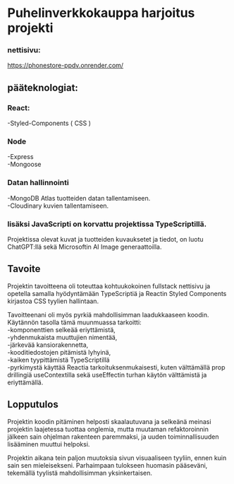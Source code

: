 # Puhelinverkkokauppa harjoitus projekti

### nettisivu:
https://phonestore-ppdv.onrender.com/

## pääteknologiat:

### React:
-Styled-Components ( CSS )

### Node
-Express<br/>
-Mongoose

### Datan hallinnointi
-MongoDB Atlas tuotteiden datan tallentamiseen. <br/>
-Cloudinary kuvien tallentamiseen.

### lisäksi JavaScripti on korvattu projektissa TypeScriptillä.

Projektissa olevat kuvat ja tuotteiden kuvauksetet ja tiedot, on luotu ChatGPT:llä sekä Microsoftin AI Image generaattoilla.


## Tavoite
Projektin tavoitteena oli toteuttaa kohtuukokoinen fullstack nettisivu ja opetella samalla hyödyntämään TypeScriptiä ja Reactin Styled Components kirjastoa CSS tyylien hallintaan. 

Tavoitteenani oli myös pyrkiä mahdollisimman laadukkaaseen koodin. Käytännön tasolla tämä muunmuassa tarkoitti: <br/>
-komponenttien selkeää eriyttämistä, <br/>
-yhdenmukaista muuttujien nimentää, <br/>
-järkevää kansiorakennetta, <br/>
-kooditiedostojen pitämistä lyhyinä, <br/>
-kaiken tyypittämistä TypeScriptillä <br/>
-pyrkimystä käyttää Reactia tarkoituksenmukaisesti, kuten välttämällä prop drillingiä useContextilla sekä useEffectin turhan käytön välttämistä ja eriyttämällä.

## Lopputulos
Projektin koodin pitäminen helposti skaalautuvana ja selkeänä meinasi projektin laajetessa tuottaa onglemia, mutta muutaman refaktoroinnin jälkeen sain ohjelman rakenteen paremmaksi, ja uuden toiminnallisuuden lisääminen muuttui helpoksi.

Projektin aikana tein paljon muutoksia sivun visuaaliseen tyyliin, ennen kuin sain sen mieleisekseni. Parhaimpaan tulokseen huomasin pääseväni, tekemällä tyylistä mahdollisimman yksinkertaisen.

